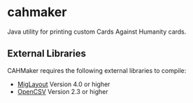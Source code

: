 cahmaker
========

Java utility for printing custom Cards Against Humanity cards.


External Libraries
------------------
CAHMaker requires the following external libraries to compile:
  * [MigLayout](http://www.miglayout.com/) Version 4.0 or higher
  * [OpenCSV](http://opencsv.sourceforge.net/) Version 2.3 or higher

